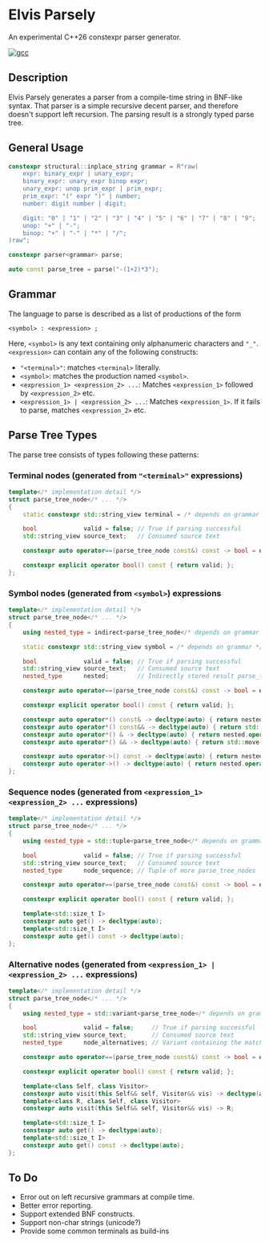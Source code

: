 # Elvis Parsely

An experimental C++26 constexpr parser generator.

[![gcc](https://github.com/jan-moeller/elvis-parsely/actions/workflows/gcc.yml/badge.svg)](https://github.com/jan-moeller/elvis-parsely/actions/workflows/gcc.yml)

## Description

Elvis Parsely generates a parser from a compile-time string in BNF-like syntax. That parser is a simple recursive decent
parser, and therefore doesn't support left recursion. The parsing result is a strongly typed parse tree.

## General Usage

```c++
constexpr structural::inplace_string grammar = R"raw(
    expr: binary_expr | unary_expr;
    binary_expr: unary_expr binop expr;
    unary_expr: unop prim_expr | prim_expr;
    prim_expr: "(" expr ")" | number;
    number: digit number | digit;

    digit: "0" | "1" | "2" | "3" | "4" | "5" | "6" | "7" | "8" | "9";
    unop: "+" | "-";
    binop: "+" | "-" | "*" | "/";
)raw";

constexpr parser<grammar> parse;

auto const parse_tree = parse("-(1+2)*3");
```

## Grammar

The language to parse is described as a list of productions of the form

```
<symbol> : <expression> ;
```

Here, `<symbol>` is any text containing only alphanumeric characters and `"_"`. `<expression>` can contain any of the
following constructs:

* `"<terminal>"`: matches `<terminal>` literally.
* `<symbol>`: matches the production named `<symbol>`.
* `<expression_1> <expression_2> ...`: Matches `<expression_1>` followed by `<expression_2>` etc.
* `<expression_1> | <expression_2> ...`: Matches `<expression_1>`. If it fails to parse, matches `<expression_2>` etc.

## Parse Tree Types

The parse tree consists of types following these patterns:

### Terminal nodes (generated from `"<terminal>"` expressions)

```c++
template</* implementation detail */>
struct parse_tree_node</* ... */>
{
    static constexpr std::string_view terminal = /* depends on grammar */;

    bool             valid = false; // True if parsing successful
    std::string_view source_text;   // Consumed source text

    constexpr auto operator==(parse_tree_node const&) const -> bool = default;

    constexpr explicit operator bool() const { return valid; };
};
```

### Symbol nodes (generated from `<symbol>`) expressions

```c++
template</* implementation detail */>
struct parse_tree_node</* ... */>
{
    using nested_type = indirect<parse_tree_node</* depends on grammar */>>;

    static constexpr std::string_view symbol = /* depends on grammar */;

    bool             valid = false; // True if parsing successful
    std::string_view source_text;   // Consumed source text
    nested_type      nested;        // Indirectly stored result parse_tree_node - may be null iif !valid

    constexpr auto operator==(parse_tree_node const&) const -> bool = default;

    constexpr explicit operator bool() const { return valid; };

    constexpr auto operator*() const& -> decltype(auto) { return nested.operator*(); }
    constexpr auto operator*() const&& -> decltype(auto) { return std::move(nested).operator*(); }
    constexpr auto operator*() & -> decltype(auto) { return nested.operator*(); }
    constexpr auto operator*() && -> decltype(auto) { return std::move(nested).operator*(); }

    constexpr auto operator->() const -> decltype(auto) { return nested.operator->(); }
    constexpr auto operator->() -> decltype(auto) { return nested.operator->(); }
};
```

### Sequence nodes (generated from `<expression_1> <expression_2> ...` expressions)

```c++
template</* implementation detail */>
struct parse_tree_node</* ... */>
{
    using nested_type = std::tuple<parse_tree_node</* depends on grammar */>, /* ... */>;

    bool             valid = false; // True if parsing successful
    std::string_view source_text;   // Consumed source text
    nested_type      node_sequence; // Tuple of more parse_tree_nodes

    constexpr auto operator==(parse_tree_node const&) const -> bool = default;

    constexpr explicit operator bool() const { return valid; };

    template<std::size_t I>
    constexpr auto get() -> decltype(auto);
    template<std::size_t I>
    constexpr auto get() const -> decltype(auto);
};
```

### Alternative nodes (generated from `<expression_1> | <expression_2> ...` expressions)

```c++
template</* implementation detail */>
struct parse_tree_node</* ... */>
{
    using nested_type = std::variant<parse_tree_node</* depends on grammar */>, /* ... */>;

    bool             valid = false;     // True if parsing successful
    std::string_view source_text;       // Consumed source text
    nested_type      node_alternatives; // Variant containing the matched parse_tree_node

    constexpr auto operator==(parse_tree_node const&) const -> bool = default;

    constexpr explicit operator bool() const { return valid; };

    template<class Self, class Visitor>
    constexpr auto visit(this Self&& self, Visitor&& vis) -> decltype(auto);
    template<class R, class Self, class Visitor>
    constexpr auto visit(this Self&& self, Visitor&& vis) -> R;

    template<std::size_t I>
    constexpr auto get() -> decltype(auto);
    template<std::size_t I>
    constexpr auto get() const -> decltype(auto);
};
```

## To Do

- Error out on left recursive grammars at compile time.
- Better error reporting.
- Support extended BNF constructs. 
- Support non-char strings (unicode?)
- Provide some common terminals as build-ins
